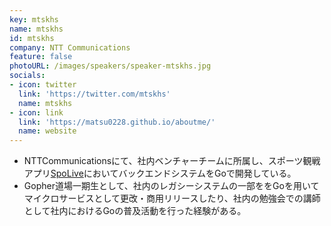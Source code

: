 ```yaml
---
key: mtskhs
name: mtskhs
id: mtskhs
company: NTT Communications
feature: false
photoURL: /images/speakers/speaker-mtskhs.jpg
socials:
- icon: twitter
  link: 'https://twitter.com/mtskhs'
  name: mtskhs
- icon: link
  link: 'https://matsu0228.github.io/aboutme/'
  name: website
---
```

- NTTCommunicationsにて、社内ベンチャーチームに所属し、スポーツ観戦アプリ[SpoLive](https://spo.live/)においてバックエンドシステムをGoで開発している。
- Gopher道場一期生として、社内のレガシーシステムの一部ををGoを用いてマイクロサービスとして更改・商用リリースしたり、社内の勉強会での講師として社内におけるGoの普及活動を行った経験がある。
